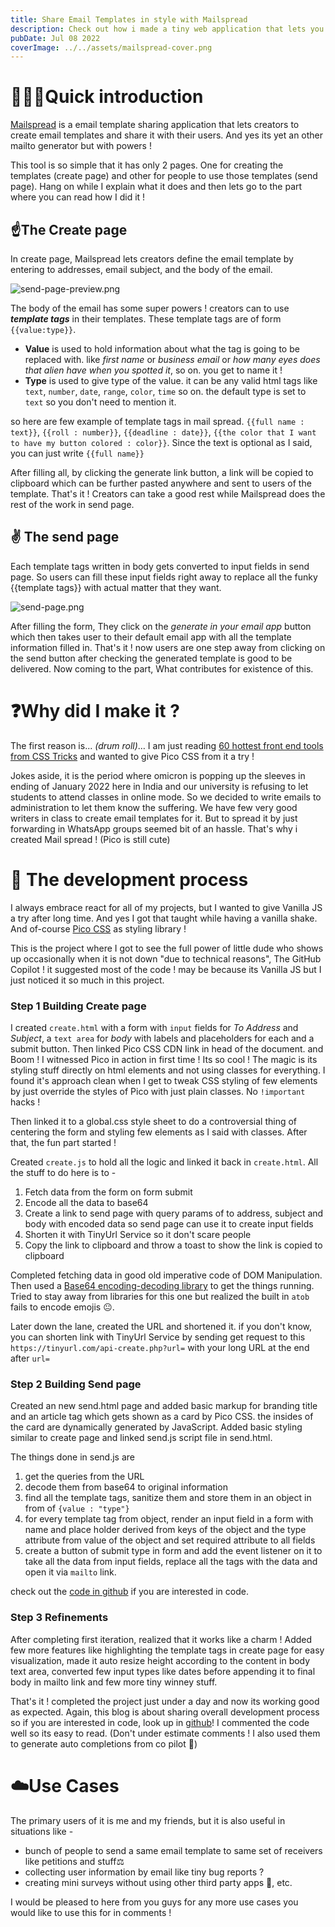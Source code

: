 ```yaml
---
title: Share Email Templates in style with Mailspread
description: Check out how i made a tiny web application that lets you to share email templates in style
pubDate: Jul 08 2022
coverImage: ../../assets/mailspread-cover.png
---
```


# 🧘🏻‍♂️Quick introduction
[Mailspread](https://mailspread.netlify.app/) is a email template sharing application that lets creators to create email templates and share it with their users. And yes its yet an other mailto generator but with powers !

This tool is so simple that it has only 2 pages. One for creating the templates (create page) and other for people to use those templates (send page). Hang on while I explain what it does and then lets go to the part where you can read how I did it !

## ☝The Create page
In create page, Mailspread lets creators define the email template by entering to addresses, email subject, and the body of the email. 

![send-page-preview.png](https://cdn.hashnode.com/res/hashnode/image/upload/v1643966813285/kc8vmT6HA.png)

The body of the email has some super powers ! creators can to use ***template tags*** in their templates. These template tags are of form ```{{value:type}}```. 

* **Value** is used to hold information about what the tag is going to be replaced with. like *first name* or *business email* or *how many eyes does that alien have when you spotted it*, so on. you get to name it !
* **Type** is used to give type of the value. it can be any valid html tags like ```text```, ```number```, ```date```, ```range```, ```color```, ```time``` so on. the default type is set to ```text``` so you don't need to mention it.

so here are few example of template tags in mail spread. ```{{full name : text}}```, ```{{roll : number}}```, ```{{deadline : date}}```, ```{{the color that I want to have my button colored : color}}```. Since the text is optional as I said, you can just write ```{{full name}}```

After filling all, by clicking the generate link button, a link will be copied to clipboard which can be further pasted anywhere and sent to users of the template. That's it ! Creators can take a good rest while Mailspread does the rest of the work in send page.

## ✌️ The send page 
Each template tags written in body gets converted to input fields in send page. So users can fill these input fields right away to replace all the funky {{template tags}} with actual matter that they want.

![send-page.png](https://cdn.hashnode.com/res/hashnode/image/upload/v1643970015108/-9dz17r3l.png)

After filling the form, They click on the *generate in your email app* button which then takes user to their default email app with all the template information filled in. That's it ! now users are one step away from clicking on the send button after checking the generated template is good to be delivered. Now coming to the part, What contributes for existence of this.

# ❓Why did I make it ?
The first reason is... *(drum roll)*… I am just reading [60 hottest front end tools from CSS Tricks](https://css-tricks.com/hottest-front-end-tools-in-2021/) and wanted to give Pico CSS  from it a try !

Jokes aside, it is the period where omicron is popping up the sleeves in ending of January 2022 here in India and our university is refusing to let students to attend classes in online mode. So we decided to write emails to administration to let them know the suffering. We have few very good writers in class to create email templates for it. But to spread it by just forwarding in WhatsApp groups seemed bit of an hassle.  That's why i created Mail spread ! (Pico is still cute)

# 🚧 The development process
I always embrace react for all of my projects, but I wanted to give Vanilla JS a try after long time. And yes I got that taught while having a vanilla shake. And of-course [Pico CSS](https://picocss.com/) as styling library ! 

This is the project where I got to see the full power of little dude who shows up occasionally when it is not down "due to technical reasons", The GitHub Copilot ! it suggested most of the code ! may be because its Vanilla JS but I just noticed it so much in this project.

### Step 1 Building Create page
I created ```create.html``` with a form with ```input``` fields for *To Address* and *Subject*, a ```text area``` for *body* with labels and placeholders for each and a submit button. Then linked Pico CSS CDN link in head of the document. and Boom ! I witnessed Pico in action in first time ! Its so cool ! The magic is its styling stuff directly on html elements and not using classes for everything. I found it's approach clean when I get to tweak CSS styling of few elements by just override the styles of Pico with just plain classes. No ```!important``` hacks !

Then linked it to a global.css style sheet to do a controversial thing of centering the form and styling few elements as I said with classes. After that, the fun part started !

Created ```create.js``` to hold all the logic and linked it back in ```create.html```. All the stuff to do  here is to -
1. Fetch data from the form on form submit
2. Encode all the data to base64 
3. Create a link to send page with query params of to address, subject and body with encoded data so send page can use it to create input fields
4. Shorten it with TinyUrl Service so it don't scare people
5. Copy the link to clipboard and throw a toast to show the link is copied to clipboard

Completed fetching data in good old imperative code of DOM Manipulation. Then used a [Base64 encoding-decoding library](https://github.com/dankogai/js-base64) to get the things running. Tried to stay away from libraries for this one but realized the built in ```atob``` fails to encode emojis 😐. 

Later down the lane, created the URL and shortened it. if you don't know, you can shorten link with TinyUrl Service by sending get request to this ```https://tinyurl.com/api-create.php?url=``` with your long URL at the end after ```url=```

### Step 2 Building Send page
Created an new send.html page and added basic markup for branding title and an article tag which gets shown as a card by Pico CSS. the insides of the card are dynamically generated by JavaScript. Added basic styling similar to create page and linked send.js script file in send.html. 

The things done in send.js are
1.  get the queries from the URL
2. decode them from base64 to original information
3. find all the template tags, sanitize them and store them in an object in from of ```{value : "type"}```
4. for every template tag from object, render an input field in a form with name and place holder derived from keys of the object and the type attribute from value of the object and set required attribute to all fields
6. create a button of submit type in form and add the event listener on it to take all the data from input fields, replace all the tags with the data and open it via ```mailto``` link.

check out the [code in github](https://github.com/Royal-lobster/mailspread/blob/main/js/send.js) if you are interested in code.

### Step 3 Refinements
After completing first iteration, realized that it works like a charm ! Added few more features like highlighting the template tags in create page for easy visualization, made it auto resize height according to the content in body text area, converted few input types like dates before appending it to final body in mailto link and few more tiny winney stuff.

That's it ! completed the project just under a day and now its working good as expected. Again, this blog is about sharing overall development process so if you are interested in code, look up in [github](https://github.com/Royal-lobster/mailspread)! I commented the code well so its easy to read. (Don't under estimate comments ! I also used them to generate auto completions from co pilot 🙈) 

# ☁️Use Cases
The primary users of it is me and my friends, but it is also useful in situations like -
* bunch of people to send a same email template to same set of receivers like petitions and stuff⚖️
* collecting user information by email like tiny bug reports ?
* creating mini surveys without using other third party apps 📶, etc.

I would be pleased to here from you guys for any more use cases you would like to use this for in comments !